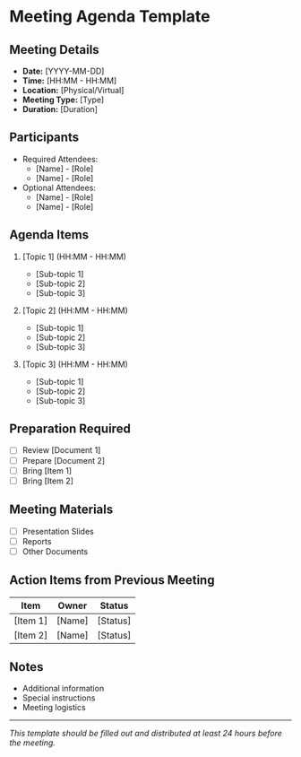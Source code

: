 # Meeting Agenda Template

## Meeting Details
- **Date:** [YYYY-MM-DD]
- **Time:** [HH:MM - HH:MM]
- **Location:** [Physical/Virtual]
- **Meeting Type:** [Type]
- **Duration:** [Duration]

## Participants
- Required Attendees:
  - [Name] - [Role]
  - [Name] - [Role]
- Optional Attendees:
  - [Name] - [Role]
  - [Name] - [Role]

## Agenda Items
1. [Topic 1] (HH:MM - HH:MM)
   - [Sub-topic 1]
   - [Sub-topic 2]
   - [Sub-topic 3]

2. [Topic 2] (HH:MM - HH:MM)
   - [Sub-topic 1]
   - [Sub-topic 2]
   - [Sub-topic 3]

3. [Topic 3] (HH:MM - HH:MM)
   - [Sub-topic 1]
   - [Sub-topic 2]
   - [Sub-topic 3]

## Preparation Required
- [ ] Review [Document 1]
- [ ] Prepare [Document 2]
- [ ] Bring [Item 1]
- [ ] Bring [Item 2]

## Meeting Materials
- [ ] Presentation Slides
- [ ] Reports
- [ ] Other Documents

## Action Items from Previous Meeting
| Item | Owner | Status |
|------|-------|--------|
| [Item 1] | [Name] | [Status] |
| [Item 2] | [Name] | [Status] |

## Notes
- Additional information
- Special instructions
- Meeting logistics

---
*This template should be filled out and distributed at least 24 hours before the meeting.* 